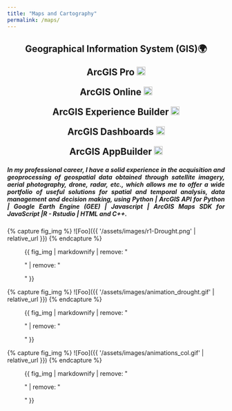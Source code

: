 ```yaml
---
title: "Maps and Cartography"
permalink: /maps/
---
```


<h2 align="center">Geographical Information System (GIS)🌍 

ArcGIS Pro <img src="https://upload.wikimedia.org/wikipedia/en/thumb/f/f6/Arcgis_Pro_logo.svg/800px-Arcgis_Pro_logo.svg.png" alt="javascript" width="20" height="20"/>

ArcGIS Online <img src="https://www.aeroterra.com/content/dam/esrisites/en-us/arcgis/products/arcgis-online/assets/arcgis-online-product-logo-icon.png" alt="R" width="20" height="20"/> 

ArcGIS Experience Builder <img src="https://www.esri.com/content/dam/esrisites/en-us/common/icons/product-logos/ArcGIS_Experience_Builder_220.png" alt="cplusplus" width="20" height="20"/> 

ArcGIS Dashboards <img src="https://www.esri.com/content/dam/esrisites/en-us/common/icons/product-logos/arcgis-dashboards.png" alt="HTML" width="20" height="20"/>  

ArcGIS AppBuilder <img src="https://www.aeroterra.com/content/dam/esrisites/en-us/common/icons/product-logos/WebAppBuilder.png" alt="HTML" width="20" height="20"/> 

</h2>

<h5 align="justify"> In my professional career, I have a solid experience in the acquisition and geoprocessing of geospatial data obtained through satellite imagery, aerial photography, drone, radar, etc., which allows me to offer a wide portfolio of useful solutions for spatial and temporal analysis, data management and decision making, using Python | ArcGIS API for Python | Google Earth Engine (GEE) | Javascript | ArcGIS Maps SDK for JavaScript |R - Rstudio | HTML and C++.
</h5>


{% capture fig_img %}
![Foo]({{ '/assets/images/r1-Drought.png' | relative_url }})
{% endcapture %}

<figure>
  {{ fig_img | markdownify | remove: "<p>" | remove: "</p>" }}
  <figcaption></figcaption>
</figure>


{% capture fig_img %}
![Foo]({{ '/assets/images/animation_drought.gif' | relative_url }})
{% endcapture %}

<figure>
  {{ fig_img | markdownify | remove: "<p>" | remove: "</p>" }}
  <figcaption></figcaption>
</figure>


{% capture fig_img %}
![Foo]({{ '/assets/images/animations_col.gif' | relative_url }})
{% endcapture %}

<figure>
  {{ fig_img | markdownify | remove: "<p>" | remove: "</p>" }}
  <figcaption></figcaption>
</figure>

